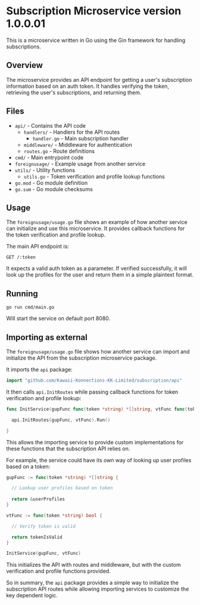# Subscription Microservice version 1.0.0.01

This is a microservice written in Go using the Gin framework for handling subscriptions.

## Overview

The microservice provides an API endpoint for getting a user's subscription information based on an auth token. It handles verifying the token, retrieving the user's subscriptions, and returning them.

## Files

- `api/` - Contains the API code
  - `handlers/` - Handlers for the API routes
    - `handler.go` - Main subscription handler
  - `middleware/` - Middleware for authentication
  - `routes.go` - Route definitions
- `cmd/` - Main entrypoint code
- `foreignusage/` - Example usage from another service 
- `utils/` - Utility functions
  - `utils.go` - Token verification and profile lookup functions
- `go.mod` - Go module definition
- `go.sum` - Go module checksums

## Usage

The `foreignusage/usage.go` file shows an example of how another service can initialize and use this microservice. It provides callback functions for the token verification and profile lookup.

The main API endpoint is:

```
GET /:token
```

It expects a valid auth token as a parameter. If verified successfully, it will look up the profiles for the user and return them in a simple plaintext format.

## Running

```
go run cmd/main.go
```

Will start the service on default port 8080.

## Importing as external

The `foreignusage/usage.go` file shows how another service can import and initialize the API from the subscription microservice package.

It imports the `api` package:

```go
import "github.com/Kawaii-Konnections-KK-Limited/subscription/api"
```

It then calls `api.InitRoutes` while passing callback functions for token verification and profile lookup:

```go
func InitService(gupFunc func(token *string) *[]string, vtFunc func(token *string) bool) {

  api.InitRoutes(gupFunc, vtFunc).Run()

}
```

This allows the importing service to provide custom implementations for these functions that the subscription API relies on.

For example, the service could have its own way of looking up user profiles based on a token:

```go
gupFunc := func(token *string) *[]string {

  // Lookup user profiles based on token
  
  return &userProfiles 
}

vtFunc := func(token *string) bool {

  // Verify token is valid

  return tokenIsValid
}

InitService(gupFunc, vtFunc)
```

This initializes the API with routes and middleware, but with the custom verification and profile functions provided.

So in summary, the `api` package provides a simple way to initialize the subscription API routes while allowing importing services to customize the key dependent logic.